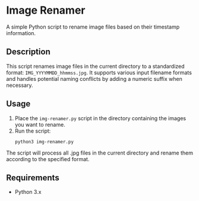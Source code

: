 # Image Renamer

A simple Python script to rename image files based on their timestamp information.

## Description

This script renames image files in the current directory to a standardized format: `IMG_YYYYMMDD_hhmmss.jpg`. It supports various input filename formats and handles potential naming conflicts by adding a numeric suffix when necessary.

## Usage

1. Place the `img-renamer.py` script in the directory containing the images you want to rename.
2. Run the script:
   ```
   python3 img-renamer.py
   ```

The script will process all .jpg files in the current directory and rename them according to the specified format.

## Requirements

- Python 3.x